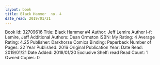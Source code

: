 ```yaml
---
layout: book
title: Black Hammer  no. 4
date_read: 2019/01/21
---
```


Book Id: 32709616
Title: Black Hammer #4
Author: Jeff Lemire
Author l-f: Lemire, Jeff
Additional Authors: Dean Ormston
ISBN: 
My Rating: 4
Average Rating: 4.25
Publisher: Darkhorse Comics
Binding: Paperback
Number of Pages: 32
Year Published: 2016
Original Publication Year: 
Date Read: 2019/01/21
Date Added: 2019/01/20
Exclusive Shelf: read
Read Count: 1
Owned Copies: 0

